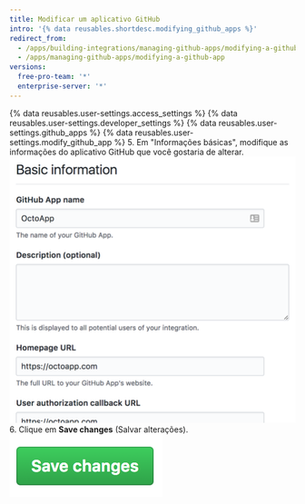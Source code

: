 ```yaml
---
title: Modificar um aplicativo GitHub
intro: '{% data reusables.shortdesc.modifying_github_apps %}'
redirect_from:
  - /apps/building-integrations/managing-github-apps/modifying-a-github-app/
  - /apps/managing-github-apps/modifying-a-github-app
versions:
  free-pro-team: '*'
  enterprise-server: '*'
---
```


{% data reusables.user-settings.access_settings %}
{% data reusables.user-settings.developer_settings %}
{% data reusables.user-settings.github_apps %}
{% data reusables.user-settings.modify_github_app %}
5. Em "Informações básicas", modifique as informações do aplicativo GitHub que você gostaria de alterar. ![Seção de informações básicas para o seu aplicativo GitHub](/assets/images/github-apps/github_apps_basic_information.png)
6. Clique em **Save changes** (Salvar alterações). ![Botão para salvar alterações para o seu aplicativo GitHub](/assets/images/github-apps/github_apps_save_changes.png)
